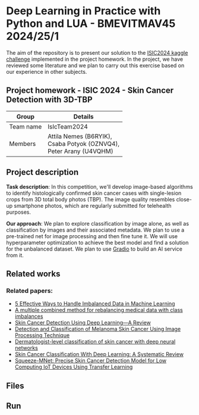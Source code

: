 # Deep Learning in Practice with Python and LUA - BMEVITMAV45 2024/25/1

The aim of the repository is to present our solution to the [ISIC2024 kaggle challenge](https://www.kaggle.com/competitions/isic-2024-challenge) implemented in the project homework. In the project, we have reviewed some literature and we plan to carry out this exercise based on our experience in other subjects.

## Project homework - ISIC 2024 - Skin Cancer Detection with 3D-TBP

| Group     | Details                                      |
| --------- | -------------------------------------------- |
| Team name | IsIcTeam2024                                 |
| Members   | Attila Nemes (B6RYIK),</br> Csaba Potyok (OZNVQ4),</br> Peter Arany (U4VQHM) |

## Project description

**Task description**: In this competition, we'll develop image-based algorithms to identify histologically confirmed skin cancer cases with single-lesion crops from 3D total body photos (TBP). The image quality resembles close-up smartphone photos, which are regularly submitted for telehealth purposes.

**Our approach**: We plan to explore classification by image alone, as well as classification by images and their associated metadata. We plan to use a pre-trained net for image processing and then fine tune it. We will use hyperparameter optimization to achieve the best model and find a solution for the unbalanced dataset. We plan to use [Gradio](https://www.gradio.app/) to build an AI service from it.

## Related works

### Related papers:

- [5 Effective Ways to Handle Imbalanced Data in Machine Learning](https://machinelearningmastery.com/5-effective-ways-to-handle-imbalanced-data-in-machine-learning/)
- [A multiple combined method for rebalancing medical data with class imbalances](https://doi.org/10.1016/j.compbiomed.2021.104527)
- [Skin Cancer Detection Using Deep Learning—A Review](https://pmc.ncbi.nlm.nih.gov/articles/PMC10252190/)
- [Detection and Classification of Melanoma Skin Cancer Using Image Processing Technique](https://pmc.ncbi.nlm.nih.gov/articles/PMC10649387/)
- [Dermatologist-level classification of skin cancer with deep neural networks](https://www.nature.com/articles/nature21056)
- [Skin Cancer Classification With Deep Learning: A Systematic Review](https://pmc.ncbi.nlm.nih.gov/articles/PMC9327733/)
- [Squeeze-MNet: Precise Skin Cancer Detection Model for Low Computing IoT Devices Using Transfer Learning](https://www.mdpi.com/2072-6694/15/1/12)

## Files

## Run

